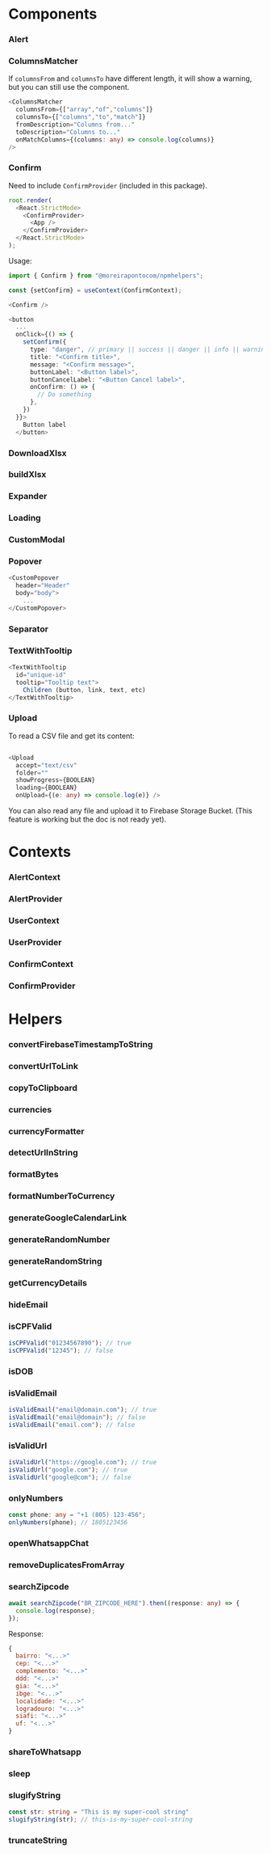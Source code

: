 # Components

### Alert
### ColumnsMatcher

If `columnsFrom` and `columnsTo` have different length, it will show a warning, but you can still use the component.

```typescript
<ColumnsMatcher
  columnsFrom={["array","of","columns"]}
  columnsTo={["columns","to","match"]}
  fromDescription="Columns from..."
  toDescription="Columns to..."
  onMatchColumns={(columns: any) => console.log(columns)}
/>
```

### Confirm

Need to include `ConfirmProvider` (included in this package).

```typescript
root.render(
  <React.StrictMode>
    <ConfirmProvider>
      <App />
    </ConfirmProvider>
  </React.StrictMode>
);
```

Usage:

```typescript
import { Confirm } from "@moreirapontocom/npmhelpers";

const {setConfirm} = useContext(ConfirmContext);

<Confirm />

<button
  ...
  onClick={() => {
    setConfirm({
      type: "danger", // primary || success || danger || info || warning
      title: "<Confirm title>",
      message: "<Confirm message>",
      buttonLabel: "<Button label>",
      buttonCancelLabel: "<Button Cancel label>",
      onConfirm: () => {
        // Do something
      },
    })
  }}>
    Button label
  </button>
```

### DownloadXlsx
### buildXlsx
### Expander
### Loading
### CustomModal

### Popover

```typescript
<CustomPopover
  header="Header"
  body="body">
    ...
</CustomPopover>
```

### Separator

### TextWithTooltip

```typescript
<TextWithTooltip
  id="unique-id"
  tooltip="Tooltip text">
    Children (button, link, text, etc)
</TextWithTooltip>
```

### Upload

To read a CSV file and get its content:
```typescript

<Upload
  accept="text/csv"
  folder=""
  showProgress={BOOLEAN}
  loading={BOOLEAN}
  onUpload={(e: any) => console.log(e)} />
```
You can also read any file and upload it to Firebase Storage Bucket. (This feature is working but the doc is not ready yet).

# Contexts

### AlertContext
### AlertProvider
### UserContext
### UserProvider
### ConfirmContext
### ConfirmProvider

# Helpers

### convertFirebaseTimestampToString
### convertUrlToLink
### copyToClipboard
### currencies
### currencyFormatter
### detectUrlInString
### formatBytes
### formatNumberToCurrency
### generateGoogleCalendarLink
### generateRandomNumber
### generateRandomString
### getCurrencyDetails
### hideEmail
### isCPFValid

```typescript
isCPFValid("01234567890"); // true
isCPFValid("12345"); // false
```

### isDOB
### isValidEmail

```typescript
isValidEmail("email@domain.com"); // true
isValidEmail("email@domain"); // false
isValidEmail("email.com"); // false
```

### isValidUrl

```typescript
isValidUrl("https://google.com"); // true
isValidUrl("google.com"); // true
isValidUrl("google@com"); // false
```

### onlyNumbers

```typescript
const phone: any = "+1 (805) 123-456";
onlyNumbers(phone); // 1805123456
```

### openWhatsappChat
### removeDuplicatesFromArray
### searchZipcode

```typescript
await searchZipcode("BR_ZIPCODE_HERE").then((response: any) => {
  console.log(response);
});
```

Response:
```javascript
{
  bairro: "<...>"
  cep: "<...>"
  complemento: "<...>"
  ddd: "<...>"
  gia: "<...>"
  ibge: "<...>"
  localidade: "<...>"
  logradouro: "<...>"
  siafi: "<...>"
  uf: "<...>"
}
```

### shareToWhatsapp
### sleep
### slugifyString

```typescript
const str: string = "This is my super-cool string"
slugifyString(str); // this-is-my-super-cool-string
```
### truncateString
